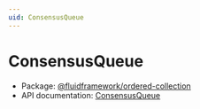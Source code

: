 ```yaml
---
uid: ConsensusQueue
---
```


# ConsensusQueue

- Package: [@fluidframework/ordered-collection](../api/ordered-collection.md)
- API documentation: [ConsensusQueue](../api/ordered-collection.consensusqueue.md)
